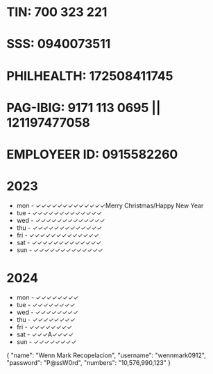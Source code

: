 # TIN: 700 323 221
# SSS: 0940073511
# PHILHEALTH: 172508411745
# PAG-IBIG: 9171 113 0695 || 121197477058
# EMPLOYEER ID: 0915582260 

# 2023
- mon     - ✓✓✓✓✓✓✓✓✓✓✓✓✓Merry Christmas/Happy New Year
- tue     - ✓✓✓✓✓✓✓✓✓✓✓✓✓
- wed     - ✓✓✓✓✓✓✓✓✓✓✓✓✓
- thu     - ✓✓✓✓✓✓✓✓✓✓✓✓✓
- fri     - ✓✓✓✓✓✓✓✓✓✓✓✓✓
- sat     - ✓✓✓✓✓✓✓✓✓✓✓✓✓
- sun     - ✓✓✓✓✓✓✓✓✓✓✓✓✓

# 2024
- mon     - ✓✓✓✓✓✓✓✓
- tue     - ✓✓✓✓✓✓✓✓
- wed     - ✓✓✓✓✓✓✓✓
- thu     - ✓✓✓✓✓✓✓✓
- fri     - ✓✓✓✓✓✓✓✓
- sat     - ✓✓✓A✓✓✓✓
- sun     - ✓✓✓✓✓✓✓✓


{
  "name": "Wenn Mark Recopelacion",
  "username": "wennmark0912",
  "password": "P@ssW0rd",
  "numbers": "10,576,990,123"
}
